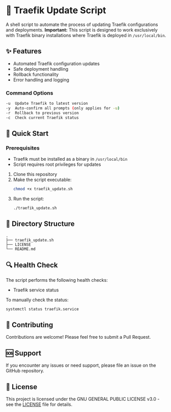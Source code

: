 # 💾 Traefik Update Script

A shell script to automate the process of updating Traefik configurations and deployments. **Important:** This script is designed to work exclusively with Traefik binary installations where Traefik is deployed in `/usr/local/bin`.

## ✨ Features

- Automated Traefik configuration updates
- Safe deployment handling
- Rollback functionality
- Error handling and logging

### Command Options

```bash
-u  Update Traefik to latest version
-y  Auto-confirm all prompts (only applies for -u)
-r  Rollback to previous version
-c  Check current Traefik status
```

## 🚀 Quick Start

### Prerequisites
- Traefik must be installed as a binary in `/usr/local/bin`
- Script requires root privileges for updates

1. Clone this repository
2. Make the script executable:
   ```bash
   chmod +x traefik_update.sh
   ```
3. Run the script:
   ```bash
   ./traefik_update.sh
   ```

## 📝 Directory Structure

```
.
├── traefik_update.sh
├── LICENSE
└── README.md
```

## 🔍 Health Check

The script performs the following health checks:

- Traefik service status

To manually check the status:
```bash
systemctl status traefik.service
```

## 🤝 Contributing

Contributions are welcome! Please feel free to submit a Pull Request.

## 🆘 Support

If you encounter any issues or need support, please file an issue on the GitHub repository.

## 📄 License

This project is licensed under the GNU GENERAL PUBLIC LICENSE v3.0 - see the [LICENSE](LICENSE) file for details.
